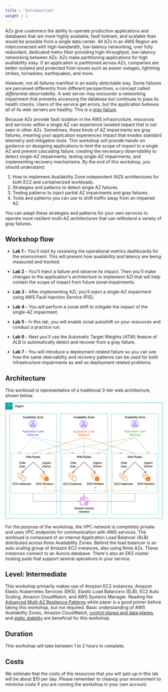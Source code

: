 ```yaml
---
title : "Introduction"
weight : 1
---
```


AZs give customers the ability to operate production applications and databases that are more highly available, fault tolerant, and scalable than would be possible from a single data center. All AZs in an AWS Region are interconnected with high-bandwidth, low-latency networking, over fully redundant, dedicated metro fiber providing high-throughput, low-latency networking between AZs. AZs make partitioning applications for high availability easy. If an application is partitioned across AZs, companies are better isolated and protected from issues such as power outages, lightning strikes, tornadoes, earthquakes, and more.

However, not all failures manifest in an easily detectable way. Some failures are perceived differently from different perspectives, a concept called *differential observability*. A web server may encounter a networking impairment that prevents accessing the database but continues to pass its health checks. Users of the service get errors, but the application believes all of its web servers are healthy. This is a [gray failure](https://docs.aws.amazon.com/whitepapers/latest/advanced-multi-az-resilience-patterns/gray-failures.html). 

Because AZs provide fault isolation in the AWS infrastructure, resources and services within a single AZ can experience isolated impact that is not seen in other AZs. Sometimes, these kinds of AZ impairments are gray failures, meaning your application experiences impact that evades standard telemetry and mitigation tools. This workshop will provide hands-on guidance on designing applications to limit the scope of impact to a single AZ and prevent cascading failure, creating the necessary observability to detect single-AZ impairments, testing single-AZ impairments, and implementing recovery mechanisms. By the end of this workshop, you should understand:

1. How to implement Availability Zone independent (AZI) architectures for both EC2 and containerized workloads.
2. Strategies and patterns to detect single AZ failures.
3. Testing patterns to inject partial AZ impairments and gray failures.
4. Tools and patterns you can use to shift traffic away from an impaired AZ.

You can adapt these strategies and patterns for your own services to operate more resilient multi-AZ architectures that can withstand a variety of gray failures.

## Workshop flow

- **Lab 1 -** You'll start by reviewing the operational metrics dashboards for the environment. This will present how availability and latency are being measured and tracked.

- **Lab 2 -** You'll inject a failure and observe its impact. Then you'll make changes to the application's architecture to implement AZI that will help contain the scope of impact from future zonal impairments.

- **Lab 3 -** After implementing AZI, you'll inject a single-AZ impairment using AWS Fault Injection Service (FIS).

- **Lab 4 -** You will perform a zonal shift to mitigate the impact of the single-AZ impairment.

- **Lab 5 -** In this lab, you will enable zonal autoshift on your resources and conduct a practice run.

- **Lab 6 -** Next you'll use the Automatic Target Weights (ATW) feature of ALB to automatically detect and recover from a gray failure.

- **Lab 7 -** You will introduce a deployment related failure so you can see how the same obervability and recovery patterns can be used for both infrastructure impairments as well as deployment related problems.

## Architecture
This workload is representative of a traditional 3-tier web architecture, shown below.

![wild-rydes-original-architecture](/static/wild-rydes-original-architecture.png)

For the purpose of the workshop, the VPC network is completely private and uses VPC endpoints for communication with AWS services. The workload is composed of an internal Application Load Balancer (ALB) distributed across three Availability Zones. Behind the load balancer is an auto scaling group of Amazon EC2 instances, also using three AZs. These instances connect to an Aurora database. There's also an EKS cluster hosting pods that support several operations in your service.

## Level: Intermediate

This workshop primarily makes use of Amazon EC2 instances, Amazon Elastic Kubernetes Services (EKS), Elastic Load Balancers (ELB), EC2 Auto Scaling, Amazon CloudWatch, and AWS Systems Manager. Reading the [Advanced Multi-AZ Resilience Patterns](https://docs.aws.amazon.com/whitepapers/latest/advanced-multi-az-resilience-patterns/advanced-multi-az-resilience-patterns.html) white paper is a good primer before taking this workshop, but not required. Basic understanding of AWS Availability Zones, Amazon CloudWatch, [control planes and data planes](https://docs.aws.amazon.com/whitepapers/latest/aws-fault-isolation-boundaries/control-planes-and-data-planes.html), and [static stability](https://aws.amazon.com/builders-library/static-stability-using-availability-zones) are beneficial for this workshop.

## Duration

This workshop will take between 1 to 2 hours to complete.

## Costs

We estimate that the costs of the resources that you will spin up in this lab will be about $15 per day. Please remember to cleanup your environment to minimize costs if you are running the workshop in your own account.